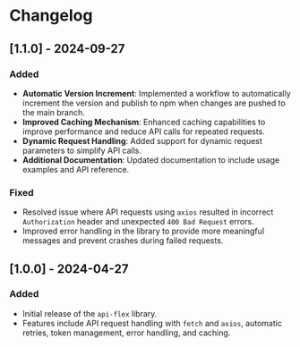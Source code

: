 # Changelog

## [1.1.0] - 2024-09-27

### Added

- **Automatic Version Increment**: Implemented a workflow to automatically increment the version and publish to npm when changes are pushed to the main branch.
- **Improved Caching Mechanism**: Enhanced caching capabilities to improve performance and reduce API calls for repeated requests.
- **Dynamic Request Handling**: Added support for dynamic request parameters to simplify API calls.
- **Additional Documentation**: Updated documentation to include usage examples and API reference.

### Fixed

- Resolved issue where API requests using `axios` resulted in incorrect `Authorization` header and unexpected `400 Bad Request` errors.
- Improved error handling in the library to provide more meaningful messages and prevent crashes during failed requests.

## [1.0.0] - 2024-04-27

### Added

- Initial release of the `api-flex` library.
- Features include API request handling with `fetch` and `axios`, automatic retries, token management, error handling, and caching.
